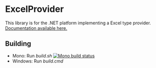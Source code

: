 ExcelProvider
=============

This library is for the .NET platform implementing a Excel type provider. <a href="http://fsprojects.github.io/ExcelProvider" target="_blank">Documentation available here.</a>

## Building

* Mono: Run *build.sh*  [![Mono build status](https://travis-ci.org/fsprojects/ExcelProvider.png)](https://travis-ci.org/fsprojects/ExcelProvider)
* Windows: Run *build.cmd* 

